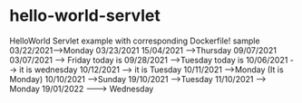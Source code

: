 # hello-world-servlet
HelloWorld Servlet example with corresponding Dockerfile!
sample
03/22/2021-->Monday
03/23/2021
15/04/2021 -->Thursday
09/07/2021
03/07/2021 --> Friday today is
09/28/2021 -->Tuesday today is
10/06/2021 --> it is wednesday
10/12/2021 --> it is Tuesday
10/11/2021 -->Monday (It is Monday)
10/10/2021 -->Sunday
19/10/2021 -->Tuesday
11/10/2021 --> Monday
19/01/2022 ---> Wednesday

